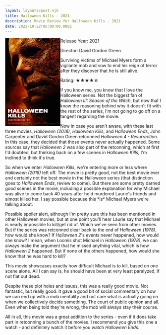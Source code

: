 ```yaml
---
layout: layouts/post.njk
title: Halloween Kills - 2021
description: Movie Review for Halloween Kills - 2021
date: 2022-10-22T06:00:00.000Z
---
```

<div class="movie__info">

<img class="movie__poster" src="/static/images/halloweenkills2021.jpeg" alt="Movie Poster for Halloween Kills - 2021" align="left">

Release Year: 2021<br>

Director: David Gordon Green<br>

<p></p>

<p>Surviving victims of Michael Myers form a vigilante mob and vow to end his reign of terror after they discover that he is still alive.</p>

<p>Rating: &#9733;&#9733;&#9733;&#9733;&#9734;</p>

</div>

I﻿f you know me, you know that I love the Halloween series. Not the biggest fan of *Halloween III: Season of the Witch*, but now that I know the reasoning behind why it doesn't fit with the rest of the series, I'm not going to go off on a tangent regarding the movie. 

N﻿ow in case you aren't aware, with these last three movies, *Halloween (2018)*, *Halloween Kills*, and *Halloween Ends*, John Carpenter and David Gordon Green retconned *Halloween 4 - Resurrection*. In this case, they decided that those events never actually happened. Some sources say that *Halloween 2* was also part of the retconning, which at first I'd doubted, but thinking back on a few scenes in *Halloween Kills*, I'm inclined to think it's true. 

S﻿o when we enter *Halloween Kills*, we're entering more or less where *Halloween (2018)* left off. The movie is pretty good, not the best movie ever and certainly not the best movie in the Halloween series (that distinction goes to *Halloween Ends*, review to come). But there are some pretty darned good scenes in the movie, including a possible explanation for why Michael was alive to come back 40 years after he'd murdered Laurie's friends and almost killed her. I say possible because this \*is\* Michael Myers we're talking about. 

Possible spoiler alert, although I'm pretty sure this has been mentioned in other Halloween movies, but at one point you'll hear Laurie say that Michael is nearly impossible to kill/get rid of. Which we've seen from other movies. But if the series was retconned clear back to the end of *Halloween (1978)*, how would she know? If *Halloween 2*'s events never happened, how would she know? I mean, when Loomis shot Michael in *Halloween (1978)*, we can always make the argument that he missed anything vital, which is how *Halloween 2* happened. But if none of the others happened, how would she know that he was hard to kill?

T﻿his movie showcases exactly how difficult Michael is to kill, based on one scene alone. All I can say is, he should have been at very least paralyzed, if not flat out dead.

Despite these plot holes and issues, this was a really good movie. Not fantastic, but really good. It gave a good bit of social commentary on how we can end up with a mob mentality and not care what is actually going on when we collectively decide something. The court of public opinion and all. Even when being told they're wrong, the mob will always stay their course. 

A﻿ll in all, this movie was a great addition to the series - even if it does take part in retconning a bunch of the movies. I recommend you give this one a watch - and definitely watch it before you watch *Halloween Ends*.